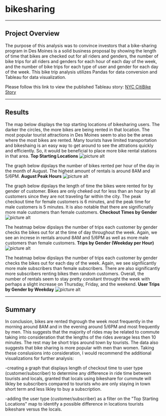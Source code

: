 # **bikesharing**
---
## Project Overview
The purpose of this analysis was to convince investors that a bike-sharing program in Des Moines is a solid business proposal by showing the length of time that bikes are checked out for all riders and genders, the number of bike trips for all riders and genders for each hour of each day of the week, and the number of bike trips for each type of user and gender for each day of the week. This bike trip analysis utilizes Pandas for data conversion and Tableau for data visualization. 

Please follow this link to view the published Tableau story: [NYC CitiBike Story](https://public.tableau.com/app/profile/christina.galley/viz/NYCCitiBikeStory_16417795923720/NYCCitiBikeStory?publish=yes)

---
## Results
The map below displays the top starting locations of bikesharing users. The darker the circles, the more bikes are being rented in that location. The most popular tourist attractions in Des Moines seem to also be the areas where the most bikes are rented. Many tourists have limited transportation and bikeshaing is an easy way to get around to see the attrations quickly and efficiently. So, it would be beneficial to place more bike rental stations in that area.
    **Top Starting Locations**
    ![picture alt](link)
    
The graph below dipslays the number of bikes rented per hour of the day in the month of August. The highest amount of rentals is around 8AM and 5/6PM.
    **August Peak Hours**
    ![picture alt](link)

The graph below dipslays the length of time the bikes were rented for by gender of customer. Bikes are only cheked out for less than an hour by all customers since they are not traveling far within the city. The peak checkout time for female customers is 6 minutes, and the peak time for male customers is 5 minutes. It is also notable that there are significnatly more male customers than female customers.
    **Checkout Times by Gender**
    ![picture alt](link)
    
The heatmap below dipslays the number of trips each customer by gender checks the bikes out for at the time of day throughout the week. Again, we see an increse in rentals around 8AM and 5/6PM as well as more male customers than female customers.
    **Trips by Gender (Weekday per Hour)**
    ![picture alt](link)
    
The heatmap below dipslays the number of trips each customer by gender checks the bikes out for each day of the week. Again, we see signfiicantly more male subscribers than female subscribers. There are also significantly more subscribers renting bikes then random customers. Overall, the number of rentals seem to stay pretty consitant throught the week with perhaps a slight increase on Thursday, Friday, and the weekend.
    **User Trips by Gender by Weekday**
    ![picture alt](link)

---
## Summary
In conclusion, bikes are rented thgrough the week most frequently in the morning around 8AM and in the evening around 5/6PM and most frequently by men. This suggests that the majority of rides may be related to commute taking into consideration that the lengths of the rides average less then 10 minutes. The rest may be short trips around town by tourists. The data also suggests that bike sharing is more popular with men than women. Taking these conslusions into consideration, I would recommend the additional visualizations for further analysis:

-creating a graph that displays length of checkout time to user type (customer/subscriber) to determine any difference in ride time between tourists and locals, granted that locals using bikeshare for cummute will likley be subscribers compared to tourists who are only staying in town short term and less likley to buy a subscription.

-adding the user type (customer/subscriber) as a filter on the "Top Starting Locations" map to identify a possible difference in locations tourists bikeshare versus the locals.
